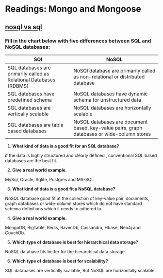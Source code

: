 # Readings: Mongo and Mongoose
## [nosql vs sql](https://www.thegeekstuff.com/2014/01/sql-vs-nosql-db/?utm_source=tuicool)

### Fill in the chart below with five differences between SQL and NoSQL databases:
|**SQl**|**NoSQL**|
|---|-----|
| SQL databases are primarily called as Relational Databases (RDBMS)|NoSQl database are primarily called as non-relational or distributed database |
|SQL databases have predefined schema	|NoSQL databases have dynamic schema for unstructured data
|SQL databases are vertically scalable	|NoSQL databases are horizontally scalable
|SQL databases are table based databases	|NoSQL databases are document based, key-value pairs, graph databases or wide-column stores



1. **What kind of data is a good fit for an SQL database?**

if the data is highly structured and clearly defined , conventional SQL based databases are the best fit.


2. **Give a real world example.**

 MySql, Oracle, Sqlite, Postgres and MS-SQL

 3. **What kind of data is a good fit a NoSQL database?**

 NoSQL database good fit at the collection of key-value pair, documents, graph databases or wide-column stores which do not have standard schema definitions which it needs to adhered to.

 4. **Give a real world example.**

 MongoDB, BigTable, Redis, RavenDb, Cassandra, Hbase, Neo4j and CouchDb.

 5. **Which type of database is best for hierarchical data storage?**

 NoSQL database fits better for the hierarchical data storage.


 6. **Which type of database is best for scalability?**

 SQL databases are vertically scalable, But NoSQL are horizontally scalable.





